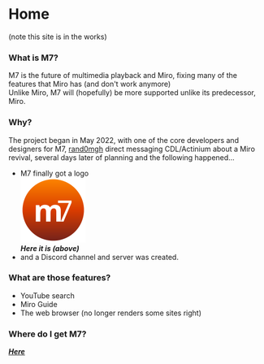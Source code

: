 # Home
(note this site is in the works)
### What is M7?
M7 is the future of multimedia playback and Miro, fixing many of the features that Miro has (and don't work anymore)  
Unlike Miro, M7 will (hopefully) be more supported unlike its predecessor, Miro.
### Why?
The project began in May 2022, with one of the core developers and designers for M7, [rand0mgh](https://github.com/rand0mgh) direct messaging CDL/Actinium about a Miro revival, several days later of planning and the following happened...  
* M7 finally got a logo  
![m7 logo](https://raw.githubusercontent.com/m7player/m7/master/tv/windows/icons/hicolor/128x128/apps/miro.png)  
***Here it is (above)***
* and a Discord channel and server was created.
### What are those features?
- YouTube search
- Miro Guide
- The web browser (no longer renders some sites right)
### Where do I get M7?
***[Here](https://m7player.github.io/download)***
